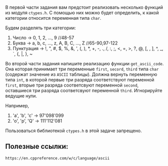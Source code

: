 В первой части задания вам предстоит реализовать несколько функций из модуля `ctypes.h`. С помощью них можно будет определить, к какой категории относится переменная типа `char`.

Будем разделять три категории:

1. Число -> 0, 1, 2, ..., 9 //48-57
2. Буква -> a, b, c, ..., z, A, B, C, ..., Z //65-90,97-122 
3. Пунктуация -> !, ", #, $, %, &, ', (, ), *, +, -, ., /, :, ;, <, =, >, ?, @, [, \, ], ^, _, `, {, |, }, ~


Во второй части задания напишите реализацию функции `get_ascii_code`. Она которая принимает три переменные `first`, `secord`, `third` типа `char` (содержат значение из `ASCII` таблицы). Должна вернуть переменную типа `int`, в которой первые три разряда соответствуют переменной `first`, вторые три разряда соответсвуют переменной `second`, оставшиеся три разряда соответсвуют переменной `third`. Игнорируйте ведущие нули.

Например, 

1. 'a', 'b', 'c' -> 97'098'099
2. 'o', 'p', 'Q' -> 111'112'081

Пользоваться библиотекой `ctypes.h` в этой задаче запрещено.

## Полезные ссылки:

    https://en.cppreference.com/w/c/language/ascii
